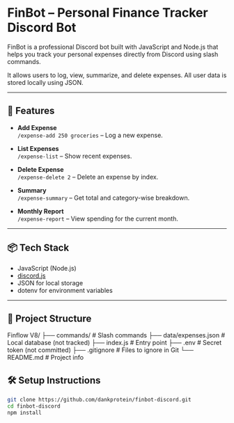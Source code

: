 # FinBot – Personal Finance Tracker Discord Bot

FinBot is a professional Discord bot built with JavaScript and Node.js that helps you track your personal expenses directly from Discord using slash commands.

It allows users to log, view, summarize, and delete expenses. All user data is stored locally using JSON.

---

## 🚀 Features

- **Add Expense**  
  `/expense-add 250 groceries` – Log a new expense.

- **List Expenses**  
  `/expense-list` – Show recent expenses.

- **Delete Expense**  
  `/expense-delete 2` – Delete an expense by index.

- **Summary**  
  `/expense-summary` – Get total and category-wise breakdown.

- **Monthly Report**  
  `/expense-report` – View spending for the current month.

---

## 📦 Tech Stack

- JavaScript (Node.js)
- [discord.js](https://discord.js.org/)
- JSON for local storage
- dotenv for environment variables

---

## 📁 Project Structure

Finflow V8/
├── commands/ # Slash commands
├── data/expenses.json # Local database (not tracked)
├── index.js # Entry point
├── .env # Secret token (not committed)
├── .gitignore # Files to ignore in Git
└── README.md # Project info

## 🛠 Setup Instructions

```bash
git clone https://github.com/dankprotein/finbot-discord.git
cd finbot-discord
npm install